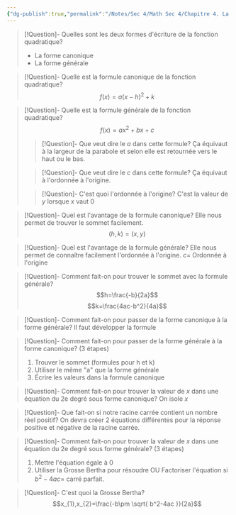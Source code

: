 ```yaml
---
{"dg-publish":true,"permalink":"/Notes/Sec 4/Math Sec 4/Chapitre 4. La fonction quadratique/4.1 La fonction quadratique/"}
---
```




>[!Question]- Quelles sont les deux formes d'écriture de la fonction quadratique?
>- La forme canonique
>- La forme générale

>[!Question]- Quelle est la formule canonique de la fonction quadratique?
>$$f(x)=a(x-h)^2+k$$

>[!Question]- Quelle est la formule générale de la fonction quadratique?
>$$f(x)=ax^2+bx+c$$
>>[!Question]- Que veut dire le $a$ dans cette formule?
>>Ça équivaut à la largeur de la parabole et selon elle est retournée vers le haut ou le bas.
>
>>[!Question]- Que veut dire le $c$ dans cette formule?
>>Ça équivaut à l'ordonnée à l'origine.
>
>>[!Question]- C'est quoi l'ordonnée à l'origine?
>>C'est la valeur de $y$ lorsque $x$ vaut 0

>[!Question]- Quel est l'avantage de la formule canonique?
>Elle nous permet de trouver le sommet facilement.
>$$(h,k)=(x,y)$$

>[!Question]- Quel est l'avantage de la formule générale?
>Elle nous permet de connaître facilement l'ordonnée à l'origine.
>$c=$ Ordonnée à l'origine

>[!Question]- Comment fait-on pour trouver le sommet avec la formule générale?
>$$h=\frac{-b}{2a}$$
>$$k=\frac{4ac-b^2}{4a}$$


>[!Question]- Comment fait-on pour passer de la forme canonique à la forme générale?
>Il faut développer la formule

>[!Question]- Comment fait-on pour passer de la forme générale à la forme canonique? (3 étapes)
>1. Trouver le sommet (formules pour h et k)
>2. Utiliser le même "a" que la forme générale
>3. Écrire les valeurs dans la formule canonique


>[!Question]- Comment fait-on pour trouver la valeur de $x$ dans une équation du 2e degré sous forme canonique?
>On isole $x$

>[!Question]- Que fait-on si notre racine carrée contient un nombre réel positif?
>On devra créer 2 équations différentes pour la réponse positive et négative de la racine carrée.

>[!Question]- Comment fait-on pour trouver la valeur de $x$ dans une équation du 2e degré sous forme générale? (3 étapes)
>1. Mettre l'équation égale à 0
>2. Utiliser la Grosse Bertha pour résoudre OU Factoriser l'équation si $b^2-4ac=$ carré parfait.

>[!Question]- C'est quoi la Grosse Bertha?
>$$x_{1},x_{2}=\frac{-b\pm \sqrt{ b^2-4ac }}{2a}$$

